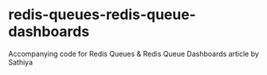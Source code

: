 # redis-queues-redis-queue-dashboards
Accompanying code for Redis Queues &amp; Redis Queue Dashboards article by Sathiya

